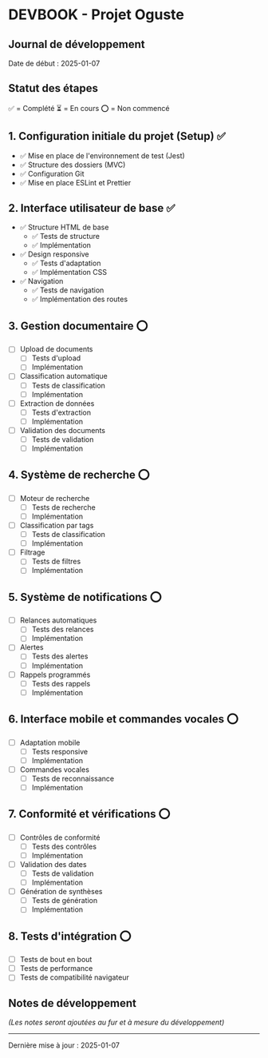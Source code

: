 # DEVBOOK - Projet Oguste

## Journal de développement
Date de début : 2025-01-07

## Statut des étapes
✅ = Complété
⏳ = En cours
⭕ = Non commencé

## 1. Configuration initiale du projet (Setup) ✅
- ✅ Mise en place de l'environnement de test (Jest)
- ✅ Structure des dossiers (MVC)
- ✅ Configuration Git
- ✅ Mise en place ESLint et Prettier

## 2. Interface utilisateur de base ✅
- ✅ Structure HTML de base
  - ✅ Tests de structure
  - ✅ Implémentation
- ✅ Design responsive
  - ✅ Tests d'adaptation
  - ✅ Implémentation CSS
- ✅ Navigation
  - ✅ Tests de navigation
  - ✅ Implémentation des routes

## 3. Gestion documentaire ⭕
- [ ] Upload de documents
  - [ ] Tests d'upload
  - [ ] Implémentation
- [ ] Classification automatique
  - [ ] Tests de classification
  - [ ] Implémentation
- [ ] Extraction de données
  - [ ] Tests d'extraction
  - [ ] Implémentation
- [ ] Validation des documents
  - [ ] Tests de validation
  - [ ] Implémentation

## 4. Système de recherche ⭕
- [ ] Moteur de recherche
  - [ ] Tests de recherche
  - [ ] Implémentation
- [ ] Classification par tags
  - [ ] Tests de classification
  - [ ] Implémentation
- [ ] Filtrage
  - [ ] Tests de filtres
  - [ ] Implémentation

## 5. Système de notifications ⭕
- [ ] Relances automatiques
  - [ ] Tests des relances
  - [ ] Implémentation
- [ ] Alertes
  - [ ] Tests des alertes
  - [ ] Implémentation
- [ ] Rappels programmés
  - [ ] Tests des rappels
  - [ ] Implémentation

## 6. Interface mobile et commandes vocales ⭕
- [ ] Adaptation mobile
  - [ ] Tests responsive
  - [ ] Implémentation
- [ ] Commandes vocales
  - [ ] Tests de reconnaissance
  - [ ] Implémentation

## 7. Conformité et vérifications ⭕
- [ ] Contrôles de conformité
  - [ ] Tests des contrôles
  - [ ] Implémentation
- [ ] Validation des dates
  - [ ] Tests de validation
  - [ ] Implémentation
- [ ] Génération de synthèses
  - [ ] Tests de génération
  - [ ] Implémentation

## 8. Tests d'intégration ⭕
- [ ] Tests de bout en bout
- [ ] Tests de performance
- [ ] Tests de compatibilité navigateur

## Notes de développement
_(Les notes seront ajoutées au fur et à mesure du développement)_

---
Dernière mise à jour : 2025-01-07
